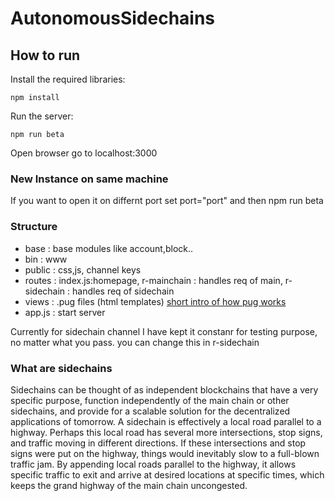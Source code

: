 # AutonomousSidechains
## How to run

Install the required libraries:
  
    npm install
   
Run the server:

    npm run beta

Open browser go to localhost:3000

### New Instance on same machine
If you want to open it on differnt port set port="port" and then npm run beta 

### Structure
* base : base modules like account,block..
* bin  : www 
* public : css,js, channel keys
* routes : index.js:homepage, r-mainchain : handles req of main, r-sidechain : handles req of sidechain
* views  : .pug files (html templates) [short intro of how pug works](https://freshman.tech/learn-node/)
* app.js : start server

Currently for sidechain channel I have kept it constanr for testing purpose, no matter what you pass.
you can change this in r-sidechain


### What are sidechains
Sidechains can be thought of as independent blockchains that have a very specific purpose, function independently of the main chain or other sidechains, and provide for a scalable solution for the decentralized applications of tomorrow. A sidechain is effectively a local road parallel to a highway. Perhaps this local road has several more intersections, stop signs, and traffic moving in different directions. If these intersections and stop signs were put on the highway, things would inevitably slow to a full-blown traffic jam. By appending local roads parallel to the highway, it allows specific traffic to exit and arrive at desired locations at specific times, which keeps the grand highway of the main chain uncongested.
